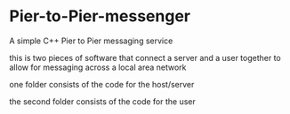# Pier-to-Pier-messenger
A simple C++ Pier to Pier messaging service

this is two pieces of software that connect a server and a user together to allow for messaging across a local area network

one folder consists of the code for the host/server

the second folder consists of the code for the user 

